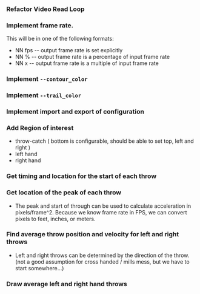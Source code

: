### Refactor Video Read Loop 

### Implement frame rate.

This will be in one of the following formats:

* NN fps -- output frame rate is set explicitly
* NN %   -- output frame rate is a percentage of input frame rate
* NN x   -- output frame rate is a multiple of input frame rate

### Implement `--contour_color`

### Implement `--trail_color`

### Implement import and export of configuration

### Add Region of interest

* throw-catch ( bottom is configurable, should be able to set top, left and right )
* left hand
* right hand

### Get timing and location for the start of each throw

### Get location of the peak of each throw

* The peak and start of through can be used to calculate acceleration in pixels/frame^2. Because we know frame rate in FPS, we can convert pixels to feet, inches, or meters.

### Find average throw position and velocity for left and right throws

* Left and right throws can be determined by the direction of the throw. (not a good assumption for cross handed / mills mess, but we have to start somewhere...)

### Draw average left and right hand throws
